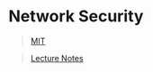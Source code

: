 # Network Security

>[MIT](https://youtu.be/BZTWXl9QNK8?list=PLUl4u3cNGP62K2DjQLRxDNRi0z2IRWnNh)

> [Lecture Notes](https://ocw.mit.edu/courses/electrical-engineering-and-computer-science/6-858-computer-systems-security-fall-2014/lecture-notes/MIT6_858F14_lec12.pdf)

# 